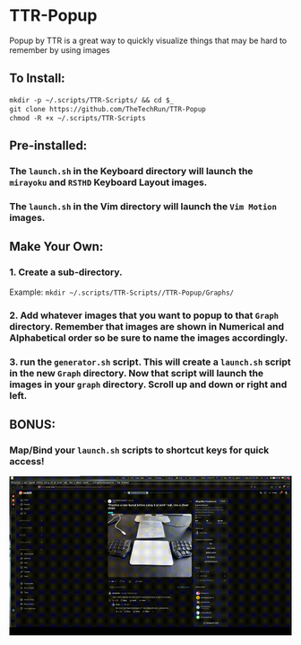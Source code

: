# TTR-Popup
Popup by TTR is a great way to quickly visualize things that may be hard to remember by using images

## To Install:
```
mkdir -p ~/.scripts/TTR-Scripts/ && cd $_
git clone https://github.com/TheTechRun/TTR-Popup
chmod -R +x ~/.scripts/TTR-Scripts
```

## Pre-installed:
### The `launch.sh` in the Keyboard directory will launch the `mirayoku` and `RSTHD` Keyboard Layout images.
### The `launch.sh` in the Vim directory will launch the `Vim Motion` images. 


## Make Your Own:
### 1. Create a sub-directory.
Example:
`mkdir ~/.scripts/TTR-Scripts//TTR-Popup/Graphs/`

### 2. Add whatever images that you want to popup to that `Graph` directory. Remember that images are shown in Numerical and Alphabetical order so be sure to name the images accordingly.

### 3. run the `generator.sh` script. This will create a `launch.sh` script in the new `Graph` directory. Now that script will launch the images in your `graph` directory. Scroll up and down or right and left. 

## BONUS:
### Map/Bind your `launch.sh` scripts to shortcut keys for quick access!


![Popup](https://github.com/TheTechRun/TTR-Popup/blob/main/Other/popup.gif)
